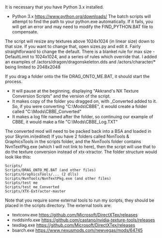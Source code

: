 It is necessary that you have Python 3.x installed.
- Python 3.x https://www.python.org/downloads/
The batch scripts will attempt to find the path to your python.exe automatically.  If it fails, you will get an error and may need to modify the FIND_PYTHON.BAT file to compensate.

The script will resize any textures above 1024x1024 (in linear size) down to that size.  If you want to change that, open sizes.py and edit it.  Fairly straightforward to change the default.
There is a blanket rule for max size - DefaultLimit to 1024x1024, and a series of rules which override that.
I added an examples of /actors/dragon/dragonskeleton.dds and /actors/character/* being limited to 2048x2048

If you drag a folder onto the file DRAG_ONTO_ME.BAT, it should start the process.
- It will pause at the beginning, displaying "Akkrand's NX Texture Conversion Scripts" and the version of the script.
- It makes  copy of the folder you dragged on, with _Converted added to it.  So, if you were converting "C:\Mods\CBBE", it would create a folder called "C:\Mods\CBBE_Converted"
- It makes a log file named after the folder, so continuing our example of CBBE, it would make a file "C:\Mods\CBBE_Log.TXT"

The converted mod will need to be packed back into a BSA and loaded in your Skyrim.ini(edited)
If you have 2 folders called NvnTools & GraphicsTools in the scripts folder, and the NvnTools folder contains NvnTextPkg.exe (which I will not link to here), then the script will use that to do the texture conversion instead of xtx-xtractor.
The folder structure would look like this:
```
Scripts/
Scripts/DRAG_ONTO_ME.BAT (and other files)
Scripts/GraphicsTools/... (2 dlls)
Scripts/NvnTools/NvnTextPkg.exe (and other files)
Scripts/test me
Scripts/test me_Converted
Scripts/XTX-Extractor-master
```

Note that you require some external tools to run my scripts, they should be placed in the scripts directory.
The external tools are:
- textconv.exe <https://github.com/Microsoft/DirectXTex/releases>
- nvddsinfo.exe <https://github.com/castano/nvidia-texture-tools/releases>
- texdiag.exe <https://github.com/Microsoft/DirectXTex/releases>
- bsarch.exe <https://www.nexusmods.com/newvegas/mods/64745>

